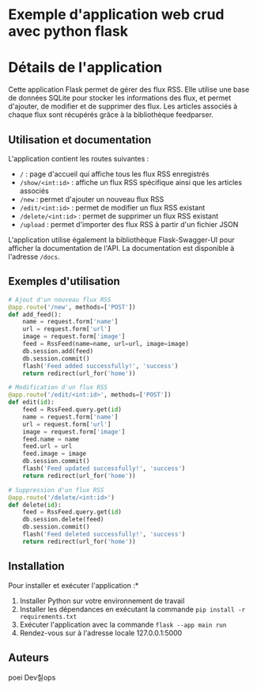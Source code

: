 # Exemple d'application web crud avec python flask

# Détails de l'application
Cette application Flask permet de gérer des flux RSS. Elle utilise une base de données SQLite pour stocker les informations des flux, et permet d'ajouter, de modifier et de supprimer des flux. Les articles associés à chaque flux sont récupérés grâce à la bibliothèque feedparser.


## Utilisation et documentation

L'application contient les routes suivantes :

- `/` : page d'accueil qui affiche tous les flux RSS enregistrés
- `/show/<int:id>` : affiche un flux RSS spécifique ainsi que les articles associés
- `/new` : permet d'ajouter un nouveau flux RSS
- `/edit/<int:id>` : permet de modifier un flux RSS existant
- `/delete/<int:id>` : permet de supprimer un flux RSS existant
- `/upload` : permet d'importer des flux RSS à partir d'un fichier JSON

L'application utilise également la bibliothèque Flask-Swagger-UI pour afficher la documentation de l'API. La documentation est disponible à l'adresse `/docs`.

## Exemples d'utilisation

```python
# Ajout d'un nouveau flux RSS
@app.route('/new', methods=['POST'])
def add_feed():
    name = request.form['name']
    url = request.form['url']
    image = request.form['image']
    feed = RssFeed(name=name, url=url, image=image)
    db.session.add(feed)
    db.session.commit()
    flash('Feed added successfully!', 'success')
    return redirect(url_for('home'))

# Modification d'un flux RSS
@app.route('/edit/<int:id>', methods=['POST'])
def edit(id):
    feed = RssFeed.query.get(id)
    name = request.form['name']
    url = request.form['url']
    image = request.form['image']
    feed.name = name
    feed.url = url
    feed.image = image
    db.session.commit()
    flash('Feed updated successfully!', 'success')    
    return redirect(url_for('home'))

# Suppression d'un flux RSS
@app.route('/delete/<int:id>')
def delete(id):
    feed = RssFeed.query.get(id)
    db.session.delete(feed)
    db.session.commit()
    flash('Feed deleted successfully!', 'success')
    return redirect(url_for('home'))
```

## Installation

Pour installer et exécuter l'application :*
1. Installer Python sur votre environnement de travail
2. Installer les dépendances en exécutant la commande `pip install -r requirements.txt`
3. Exécuter l'application avec la commande `flask --app main run`
4. Rendez-vous sur à l'adresse locale 127.0.0.1:5000

## Auteurs
poei Dev칠ops
